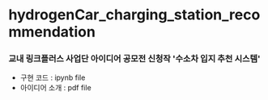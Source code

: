# hydrogenCar_charging_station_recommendation
### 교내 링크플러스 사업단 아이디어 공모전 신청작 '수소차 입지 추천 시스템'
- 구현 코드 : ipynb file
- 아이디어 소개 : pdf file
